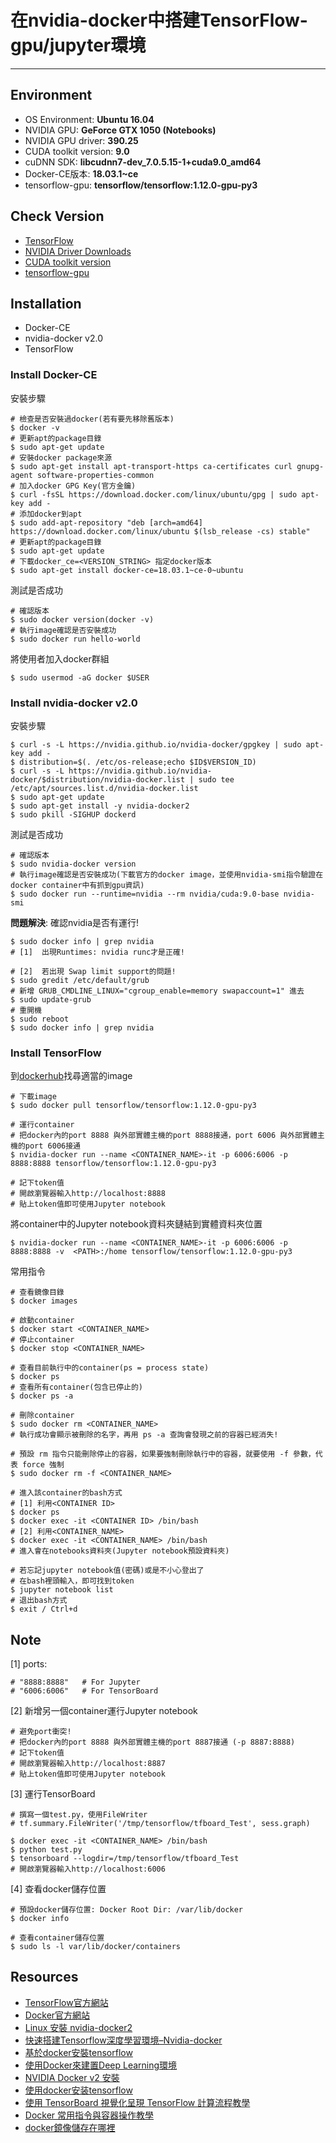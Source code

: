 # 在nvidia-docker中搭建TensorFlow-gpu/jupyter環境
---
## Environment
- OS Environment: **Ubuntu 16.04**
- NVIDIA GPU: **GeForce GTX 1050 (Notebooks)**
- NVIDIA GPU driver: **390.25**
- CUDA toolkit version: **9.0**
- cuDNN SDK: **libcudnn7-dev_7.0.5.15-1+cuda9.0_amd64**
- Docker-CE版本: **18.03.1~ce**
- tensorflow-gpu: **tensorflow/tensorflow:1.12.0-gpu-py3**

## Check Version
- [TensorFlow](https://www.tensorflow.org/install/gpu?hl=zh_tw)
- [NVIDIA Driver Downloads](https://www.nvidia.com/download/index.aspx?lang=en-us)
- [CUDA toolkit version](https://docs.nvidia.com/deploy/cuda-compatibility/index.html#binary-compatibility__table-toolkit-driver)
- [tensorflow-gpu](https://www.tensorflow.org/install/source?hl=zh-cn#linux)

## Installation
- Docker-CE
- nvidia-docker v2.0
- TensorFlow

### Install Docker-CE
安裝步驟

	# 檢查是否安裝過docker(若有要先移除舊版本) 
	$ docker -v 
	# 更新apt的package目錄
	$ sudo apt-get update
	# 安裝docker package來源
    $ sudo apt-get install apt-transport-https ca-certificates curl gnupg-agent software-properties-common
    # 加入docker GPG Key(官方金鑰)
    $ curl -fsSL https://download.docker.com/linux/ubuntu/gpg | sudo apt-key add -
	# 添加docker到apt
    $ sudo add-apt-repository "deb [arch=amd64] https://download.docker.com/linux/ubuntu $(lsb_release -cs) stable"
	# 更新apt的package目錄
	$ sudo apt-get update
	# 下載docker_ce=<VERSION_STRING> 指定docker版本
	$ sudo apt-get install docker-ce=18.03.1~ce-0~ubuntu

測試是否成功

	# 確認版本
	$ sudo docker version(docker -v)
	# 執行image確認是否安裝成功
	$ sudo docker run hello-world

將使用者加入docker群組 

	$ sudo usermod -aG docker $USER

### Install nvidia-docker v2.0
安裝步驟

	$ curl -s -L https://nvidia.github.io/nvidia-docker/gpgkey | sudo apt-key add -
	$ distribution=$(. /etc/os-release;echo $ID$VERSION_ID)
	$ curl -s -L https://nvidia.github.io/nvidia-docker/$distribution/nvidia-docker.list | sudo tee /etc/apt/sources.list.d/nvidia-docker.list
	$ sudo apt-get update
	$ sudo apt-get install -y nvidia-docker2 
	$ sudo pkill -SIGHUP dockerd 

測試是否成功

	# 確認版本
	$ sudo nvidia-docker version
	# 執行image確認是否安裝成功(下載官方的docker image，並使用nvidia-smi指令驗證在docker container中有抓到gpu資訊)
	$ sudo docker run --runtime=nvidia --rm nvidia/cuda:9.0-base nvidia-smi 

**問題解決**: 確認nvidia是否有運行!
    
	$ sudo docker info | grep nvidia
	# [1]  出現Runtimes: nvidia runc才是正確!
	
    # [2]  若出現 Swap limit support的問題!
    $ sudo gredit /etc/default/grub
	# 新增 GRUB_CMDLINE_LINUX="cgroup_enable=memory swapaccount=1" 進去
	$ sudo update-grub
	# 重開機	
    $ sudo reboot
	$ sudo docker info | grep nvidia

### Install TensorFlow
到[dockerhub](https://hub.docker.com/search?type=image)找尋適當的image
	
	# 下載image
    $ sudo docker pull tensorflow/tensorflow:1.12.0-gpu-py3
	
	# 運行container
	# 把docker內的port 8888 與外部實體主機的port 8888接通，port 6006 與外部實體主機的port 6006接通
	$ nvidia-docker run --name <CONTAINER_NAME>-it -p 6006:6006 -p 8888:8888 tensorflow/tensorflow:1.12.0-gpu-py3

	# 記下token值
	# 開啟瀏覽器輸入http://localhost:8888
    # 貼上token值即可使用Jupyter notebook

將container中的Jupyter notebook資料夾鏈結到實體資料夾位置

	$ nvidia-docker run --name <CONTAINER_NAME>-it -p 6006:6006 -p 8888:8888 -v  <PATH>:/home tensorflow/tensorflow:1.12.0-gpu-py3


常用指令

	# 查看鏡像目錄
	$ docker images
	
	# 啟動container
	$ docker start <CONTAINER_NAME>
	# 停止container
	$ docker stop <CONTAINER_NAME>

	# 查看目前執行中的container(ps = process state)
	$ docker ps
	# 查看所有container(包含已停止的)
	$ docker ps -a

	# 刪除container
	$ sudo docker rm <CONTAINER_NAME>
	# 執行成功會顯示被刪除的名字，再用 ps -a 查詢會發現之前的容器已經消失!

	# 預設 rm 指令只能刪除停止的容器，如果要強制刪除執行中的容器，就要使用 -f 參數，代表 force 強制
	$ sudo docker rm -f <CONTAINER_NAME>	

	# 進入該container的bash方式
	# [1] 利用<CONTAINER ID>
	$ docker ps
	$ docker exec -it <CONTAINER ID> /bin/bash
	# [2] 利用<CONTAINER_NAME>
	$ docker exec -it <CONTAINER_NAME> /bin/bash
	# 進入會在notebooks資料夾(Jupyter notebook預設資料夾)

	# 若忘記jupyter notebook值(密碼)或是不小心登出了
	# 在bash裡頭輸入，即可找到token
	$ jupyter notebook list
	# 退出bash方式
	$ exit / Ctrl+d

## Note

[1]  ports:

	# "8888:8888"   # For Jupyter
	# "6006:6006"   # For TensorBoard

[2]  新增另一個container運行Jupyter notebook

	# 避免port衝突!
	# 把docker內的port 8888 與外部實體主機的port 8887接通 (-p 8887:8888)
	# 記下token值
	# 開啟瀏覽器輸入http://localhost:8887
	# 貼上token值即可使用Jupyter notebook

[3]  運行TensorBoard

	# 撰寫一個test.py，使用FileWriter
	# tf.summary.FileWriter('/tmp/tensorflow/tfboard_Test', sess.graph)

	$ docker exec -it <CONTAINER_NAME> /bin/bash
	$ python test.py 
	$ tensorboard --logdir=/tmp/tensorflow/tfboard_Test
	# 開啟瀏覽器輸入http://localhost:6006

[4]  查看docker儲存位置

	# 預設docker儲存位置: Docker Root Dir: /var/lib/docker
	$ docker info
	
	# 查看container儲存位置
    $ sudo ls -l var/lib/docker/containers 
	

## Resources
- [TensorFlow官方網站](https://www.tensorflow.org/install/docker)
- [Docker官方網站](https://docs.docker.com/install/linux/docker-ce/ubuntu/)
- [Linux 安裝 nvidia-docker2](https://roy051023.github.io/2019/02/25/Ubuntu-Install-Nvidia-Docker2/)
- [快速搭建Tensorflow深度學習環境–Nvidia-docker](https://darren1231.pixnet.net/blog/post/349736695)
- [基於docker安裝tensorflow](https://juejin.im/post/5a8fea695188257a7450cb4c)
- [使用Docker來建置Deep Learning環境](https://medium.com/@minyuantseng/%E4%BD%BF%E7%94%A8docker%E4%BE%86%E5%BB%BA%E7%BD%AEdeep-learning%E7%92%B0%E5%A2%83-171d35632840)
- [NVIDIA Docker v2 安裝](https://ellis-wu.github.io/2018/03/02/nvidia-docker-installation/)
- [使用docker安装tensorflow](https://www.jianshu.com/p/478750c45e68)
- [使用 TensorBoard 視覺化呈現 TensorFlow 計算流程教學](https://blog.gtwang.org/programming/tensorboard-tensorflow-visualization-tutorial/)
- [Docker 常用指令與容器操作教學](https://blog.gtwang.org/linux/docker-commands-and-container-management-tutorial/)
- [docker鏡像儲存在哪裡](https://blog.csdn.net/qq_30764991/article/details/81873610)

